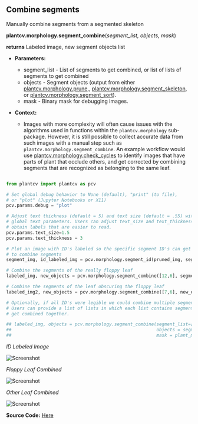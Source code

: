 ## Combine segments 

Manually combine segments from a segmented skeleton 

**plantcv.morphology.segment_combine**(*segment_list, objects, mask*)

**returns** Labeled image, new segment objects list 

- **Parameters:**
    - segment_list - List of segments to get combined, or list of lists of segments to get combined
    - objects - Segment objects (output from either [plantcv.morphology.prune](prune.md),,
    [plantcv.morphology.segment_skeleton](segment_skeleton.md), or
    [plantcv.morphology.segment_sort](segment_sort.md)).
    - mask - Binary mask for debugging images.

- **Context:**
    - Images with more complexity will often cause issues with the algorithms used in functions within the 
    `plantcv.morphology` sub-package. However, it is still possible to collect accurate data from such images
    with a manual step such as `plantcv.morphology.segment_combine`. An example workflow would use 
    [plantcv.morphology.check_cycles](check_cycles.md) to identify images that have parts of plant that occlude 
    others, and get corrected by combining segments that are recognized as belonging to the same leaf. 


```python

from plantcv import plantcv as pcv

# Set global debug behavior to None (default), "print" (to file), 
# or "plot" (Jupyter Notebooks or X11)
pcv.params.debug = "plot"

# Adjust text thickness (default = 5) and text size (default = .55) with the 
# global text parameters. Users can adjust text_size and text_thickness to 
# obtain labels that are easier to read. 
pcv.params.text_size=1.5
pcv.params.text_thickness = 3

# Plot an image with ID's labeled so the specific segment ID's can get used
# to combine segments 
segment_img, id_labeled_img = pcv.morphology.segment_id(pruned_img, segment_objects, mask)

# Combine the segments of the really floppy leaf
labeled_img, new_objects = pcv.morphology.segment_combine([12,6], segment_objects, mask)

# Combine the segments of the leaf obscuring the floppy leaf 
labeled_img2, new_objects = pcv.morphology.segment_combine([7,6], new_objects, mask)

# Optionally, if all ID's were legible we could combine multiple segments in one step. 
# Users can provide a list of lists in which each list contains segments that should 
# get combined together.  

## labeled_img, objects = pcv.morphology.segment_combine(segment_list=[[12,6,3], [11,10]],
##                                                       objects = segment_objects,
##                                                       mask = plant_mask)    

```

*ID Labeled Image*

![Screenshot](img/documentation_images/combine_segments/labeled_ids_img.jpg)

*Floppy Leaf Combined*

![Screenshot](img/documentation_images/combine_segments/combined_img.jpg)

*Other Leaf Combined*

![Screenshot](img/documentation_images/combine_segments/combined2_img.jpg)

**Source Code:** [Here](https://github.com/danforthcenter/plantcv/blob/main/plantcv/plantcv/morphology/segment_combine.py)
